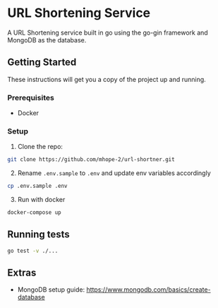 # URL Shortening Service

A URL Shortening service built in go using the go-gin framework and MongoDB as the database.

## Getting Started

These instructions will get you a copy of the project up and running.

### Prerequisites

- Docker

### Setup

1. Clone the repo:
```bash
git clone https://github.com/mhope-2/url-shortner.git
```

2. Rename `.env.sample` to `.env` and update env variables accordingly
```bash
cp .env.sample .env
```

3. Run with docker

```bash
docker-compose up
```

## Running tests
```bash
go test -v ./...
```


## Extras
* MongoDB setup guide: https://www.mongodb.com/basics/create-database


